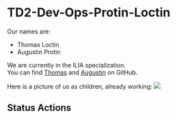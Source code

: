 # TD2-Dev-Ops-Protin-Loctin

Our names are:
- Thomas Loctin
- Augustin Protin

We are currently in the ILIA specialization.  
You can find [Thomas](https://github.com/Athoms71) and [Augustin](https://github.com/augustinprotin) on GitHub.

Here is a picture of us as children, already working:
![](https://images.radio-canada.ca/v1/ici-premiere/16x9/sciences-ecole-primaire.jpg)

## Status Actions
  
 
